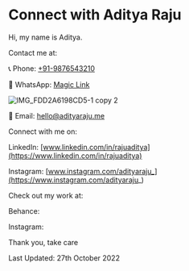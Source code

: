 # Connect with Aditya Raju
Hi, my name is Aditya.

Contact me at:

 📞 Phone: [+91-9876543210](tel:9876543210)

💬 WhatsApp: [Magic Link](https://wa.me/qr/NGPNCXQF276OL1)

![IMG_FDD2A6198CD5-1 copy 2](https://user-images.githubusercontent.com/101379574/198308796-695b71e7-08aa-4238-b42e-75d166fa6dcc.jpeg)

📧 Email: [hello@adityaraju.me](mailto:hello@adityaraju.me)

Connect with me on:

LinkedIn: [www.linkedin.com/in/rajuaditya](https://www.linkedin.com/in/rajuaditya)

Instagram: [www.instagram.com/adityaraju_](https://www.instagram.com/adityaraju_)

Check out my work at:

Behance:

Instagram:

Thank you, take care

Last Updated: 27th October 2022
